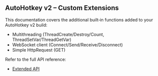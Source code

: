 ## AutoHotkey v2 – Custom Extensions

This documentation covers the additional built‑in functions added to your AutoHotkey v2 build:

- Multithreading (ThreadCreate/Destroy/Count, ThreadSetVar/ThreadGetVar)
- WebSocket client (Connect/Send/Receive/Disconnect)
- Simple HttpRequest (GET)

Refer to the full API reference:

- [Extended API](API.md)


